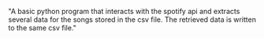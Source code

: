 "A basic python program that interacts with the spotify api and extracts several data for the songs stored in the csv file. The retrieved data is written to the same csv file." 
